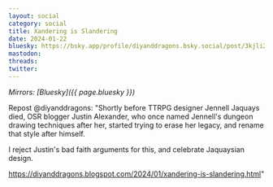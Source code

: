 ```yaml
---
layout: social
category: social
title: Xandering is Slandering
date: 2024-01-22
bluesky: https://bsky.app/profile/diyanddragons.bsky.social/post/3kjli2nbi522r
mastodon:
threads:
twitter:
---
```


*Mirrors: [Bluesky]({{ page.bluesky }})*

Repost @diyanddragons: "Shortly before TTRPG designer Jennell Jaquays died, OSR blogger Justin Alexander, who once named Jennell's dungeon drawing techniques after her, started trying to erase her legacy, and rename that style after himself.

I reject Justin's bad faith arguments for this, and celebrate Jaquaysian design.

<https://diyanddragons.blogspot.com/2024/01/xandering-is-slandering.html>"
